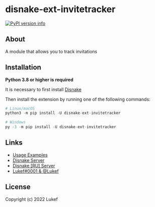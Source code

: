 # disnake-ext-invitetracker

[![PyPI version info](https://img.shields.io/pypi/v/disnake-ext-invitetracker.svg)](https://pypi.python.org/pypi/disnake-ext-invitetracker)

## About

A module that allows you to track invitations

## Installation

**Python 3.8 or higher is required**

It is necessary to first install [Disnake](https://github.com/DisnakeDev/disnake)

Then install the extension by running one of the following commands:

```py 
# Linux/macOS
python3 -m pip install -U disnake-ext-invitetracker

# Windows
py -3 -m pip install -U disnake-ext-invitetracker
```

## Links

- [Usage Examples](https://github.com/LukeFokin/disnake-ext-invitetracker/tree/main/examples)
- [Disnake Server](https://discord.gg/disnake)
- [Disnake [RU] Server](https://discord.gg/RrpKVNuRCc)
- [Lukef#0001 & @Lukef](https://discordapp.com/users/175856311827693568)

## License

Copyright (c) 2022 Lukef  
